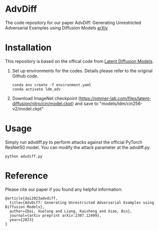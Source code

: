 # AdvDiff
 
The code repository for our paper AdvDiff: Generating Unrestricted Adversarial Examples using Diffusion Models [arXiv](https://arxiv.org/abs/2307.12499)

# Installation

This repository is based on the offical code from [Latent Diffusion Models](https://github.com/CompVis/latent-diffusion). 

1. Set up environments for the codes. Details please refer to the original Github code.

   ```shell
   conda env create -f environment.yaml
   conda activate ldm_adv
   ```
2. Download ImageNet checkpoint (https://ommer-lab.com/files/latent-diffusion/nitro/cin/model.ckpt) and save to "models/ldm/cin256-v2/model.ckpt"

# Usage

Simply run advdiff.py to perform attacks against the official PyTorch ResNet50 model. You can modify the attack parameter at the advdiff.py.
```
python advdiff.py 
```

# Reference

Please cite our paper if you found any helpful information:


    @article{dai2023advdiff,
      title={AdvDiff: Generating Unrestricted Adversarial Examples using Diffusion Models},
      author={Dai, Xuelong and Liang, Kaisheng and Xiao, Bin},
      journal={arXiv preprint arXiv:2307.12499},
      year={2023}
    }
